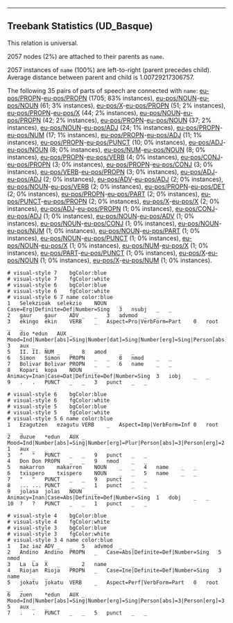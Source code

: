 

--------------------------------------------------------------------------------

## Treebank Statistics (UD_Basque)

This relation is universal.

2057 nodes (2%) are attached to their parents as `name`.

2057 instances of `name` (100%) are left-to-right (parent precedes child).
Average distance between parent and child is 1.00729217306757.

The following 35 pairs of parts of speech are connected with `name`: [eu-pos/PROPN]()-[eu-pos/PROPN]() (1705; 83% instances), [eu-pos/NOUN]()-[eu-pos/NOUN]() (61; 3% instances), [eu-pos/X]()-[eu-pos/PROPN]() (51; 2% instances), [eu-pos/PROPN]()-[eu-pos/X]() (44; 2% instances), [eu-pos/NOUN]()-[eu-pos/PROPN]() (42; 2% instances), [eu-pos/PROPN]()-[eu-pos/NOUN]() (37; 2% instances), [eu-pos/NOUN]()-[eu-pos/ADJ]() (24; 1% instances), [eu-pos/PROPN]()-[eu-pos/NUM]() (17; 1% instances), [eu-pos/PROPN]()-[eu-pos/ADJ]() (11; 1% instances), [eu-pos/PROPN]()-[eu-pos/PUNCT]() (10; 0% instances), [eu-pos/ADJ]()-[eu-pos/NOUN]() (8; 0% instances), [eu-pos/NUM]()-[eu-pos/NOUN]() (8; 0% instances), [eu-pos/PROPN]()-[eu-pos/VERB]() (4; 0% instances), [eu-pos/CONJ]()-[eu-pos/PROPN]() (3; 0% instances), [eu-pos/PROPN]()-[eu-pos/CONJ]() (3; 0% instances), [eu-pos/VERB]()-[eu-pos/PROPN]() (3; 0% instances), [eu-pos/ADJ]()-[eu-pos/ADJ]() (2; 0% instances), [eu-pos/ADV]()-[eu-pos/ADJ]() (2; 0% instances), [eu-pos/NOUN]()-[eu-pos/VERB]() (2; 0% instances), [eu-pos/PROPN]()-[eu-pos/DET]() (2; 0% instances), [eu-pos/PROPN]()-[eu-pos/PART]() (2; 0% instances), [eu-pos/PUNCT]()-[eu-pos/PROPN]() (2; 0% instances), [eu-pos/X]()-[eu-pos/X]() (2; 0% instances), [eu-pos/ADJ]()-[eu-pos/PROPN]() (1; 0% instances), [eu-pos/CONJ]()-[eu-pos/ADJ]() (1; 0% instances), [eu-pos/NOUN]()-[eu-pos/ADV]() (1; 0% instances), [eu-pos/NOUN]()-[eu-pos/CONJ]() (1; 0% instances), [eu-pos/NOUN]()-[eu-pos/NUM]() (1; 0% instances), [eu-pos/NOUN]()-[eu-pos/PART]() (1; 0% instances), [eu-pos/NOUN]()-[eu-pos/PUNCT]() (1; 0% instances), [eu-pos/NOUN]()-[eu-pos/X]() (1; 0% instances), [eu-pos/NUM]()-[eu-pos/X]() (1; 0% instances), [eu-pos/PART]()-[eu-pos/PUNCT]() (1; 0% instances), [eu-pos/X]()-[eu-pos/NOUN]() (1; 0% instances), [eu-pos/X]()-[eu-pos/NUM]() (1; 0% instances).


~~~ conllu
# visual-style 7	bgColor:blue
# visual-style 7	fgColor:white
# visual-style 6	bgColor:blue
# visual-style 6	fgColor:white
# visual-style 6 7 name	color:blue
1	Selekzioak	selekzio	NOUN	_	Case=Erg|Definite=Def|Number=Sing	3	nsubj	_	_
2	gaur	gaur	ADV	_	_	3	advmod	_	_
3	ekingo	ekin	VERB	_	Aspect=Pro|VerbForm=Part	0	root	_	_
4	dio	*edun	AUX	_	Mood=Ind|Number[abs]=Sing|Number[dat]=Sing|Number[erg]=Sing|Person[abs]=3|Person[dat]=3|Person[erg]=3	3	aux	_	_
5	II.	II.	NUM	_	_	8	amod	_	_
6	Simon	Simon	PROPN	_	_	8	nmod	_	_
7	Bolivar	Bolivar	PROPN	_	_	6	name	_	_
8	Kopari	kopa	NOUN	_	Animacy=Inan|Case=Dat|Definite=Def|Number=Sing	3	iobj	_	_
9	.	.	PUNCT	_	_	3	punct	_	_

~~~


~~~ conllu
# visual-style 6	bgColor:blue
# visual-style 6	fgColor:white
# visual-style 5	bgColor:blue
# visual-style 5	fgColor:white
# visual-style 5 6 name	color:blue
1	Ezagutzen	ezagutu	VERB	_	Aspect=Imp|VerbForm=Inf	0	root	_	_
2	duzue	*edun	AUX	_	Mood=Ind|Number[abs]=Sing|Number[erg]=Plur|Person[abs]=3|Person[erg]=2	1	aux	_	_
3	"	"	PUNCT	_	_	9	punct	_	_
4	Don	Don	PROPN	_	_	9	nmod	_	_
5	makarron	makarron	NOUN	_	_	4	name	_	_
6	txispero	txispero	NOUN	_	_	5	name	_	_
7	"	"	PUNCT	_	_	9	punct	_	_
8	...	...	PUNCT	_	_	1	punct	_	_
9	jolasa	jolas	NOUN	_	Animacy=Inan|Case=Abs|Definite=Def|Number=Sing	1	dobj	_	_
10	?	?	PUNCT	_	_	1	punct	_	_

~~~


~~~ conllu
# visual-style 4	bgColor:blue
# visual-style 4	fgColor:white
# visual-style 3	bgColor:blue
# visual-style 3	fgColor:white
# visual-style 3 4 name	color:blue
1	Iaz	iaz	ADV	_	_	5	advmod	_	_
2	Andino	Andino	PROPN	_	Case=Abs|Definite=Def|Number=Sing	5	nmod	_	_
3	La	La	X	_	_	2	name	_	_
4	Riojan	Rioja	PROPN	_	Case=Ine|Definite=Def|Number=Sing	3	name	_	_
5	jokatu	jokatu	VERB	_	Aspect=Perf|VerbForm=Part	0	root	_	_
6	zuen	*edun	AUX	_	Mood=Ind|Number[abs]=Sing|Number[erg]=Sing|Person[abs]=3|Person[erg]=3	5	aux	_	_
7	.	.	PUNCT	_	_	5	punct	_	_

~~~


